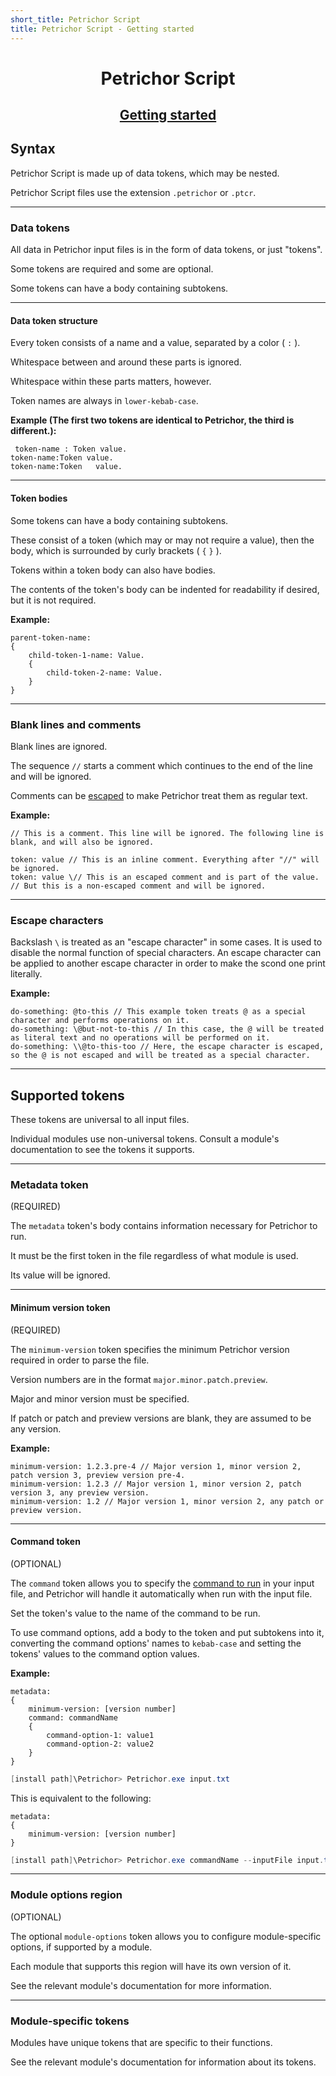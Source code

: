 ```yaml
---
short_title: Petrichor Script
title: Petrichor Script - Getting started
---
```


<h1 align="center">Petrichor Script</h1>
<h2 align="center"><a href="./index.html">Getting started</a></h2>


## Syntax

Petrichor Script is made up of data tokens, which may be nested.

Petrichor Script files use the extension `.petrichor` or `.ptcr`.

---
### Data tokens

All data in Petrichor input files is in the form of data tokens, or just "tokens".

Some tokens are required and some are optional.

Some tokens can have a body containing subtokens.

---
#### Data token structure

Every token consists of a name and a value, separated by a color ( `:` ).

Whitespace between and around these parts is ignored.

Whitespace within these parts matters, however.

Token names are always in `lower-kebab-case`.

**Example (The first two tokens are identical to Petrichor, the third is different.):**

```petrichor
 token-name : Token value. 
token-name:Token value.
token-name:Token   value.
```

---
#### Token bodies

Some tokens can have a body containing subtokens.

These consist of a token (which may or may not require a value), then the body, which is surrounded by curly brackets ( `{` `}` ).

Tokens within a token body can also have bodies.

The contents of the token's body can be indented for readability if desired, but it is not required.

**Example:**

```petrichor
parent-token-name:
{
	child-token-1-name: Value.
	{
		child-token-2-name: Value.
	}
}
```

---
### Blank lines and comments

Blank lines are ignored.

The sequence `//` starts a comment which continues to the end of the line and will be ignored.

Comments can be [escaped](#escape-characters) to make Petrichor treat them as regular text.

**Example:**

```petrichor
// This is a comment. This line will be ignored. The following line is blank, and will also be ignored.

token: value // This is an inline comment. Everything after "//" will be ignored.
token: value \// This is an escaped comment and is part of the value. // But this is a non-escaped comment and will be ignored.
```

---
### Escape characters

Backslash `\` is treated as an "escape character" in some cases. It is used to disable the normal function of special characters. An escape character can be applied to another escape character in order to make the scond one print literally.

**Example:**

```petrichor
do-something: @to-this // This example token treats @ as a special character and performs operations on it.
do-something: \@but-not-to-this // In this case, the @ will be treated as literal text and no operations will be performed on it.
do-something: \\@to-this-too // Here, the escape character is escaped, so the @ is not escaped and will be treated as a special character.
```

---
## Supported tokens

These tokens are universal to all input files.

Individual modules use non-universal tokens. Consult a module's documentation to see the tokens it supports.

---
### Metadata token

(REQUIRED)

The `metadata` token's body contains information necessary for Petrichor to run.

It must be the first token in the file regardless of what module is used.

Its value will be ignored.

---
#### Minimum version token

(REQUIRED)

The `minimum-version` token specifies the minimum Petrichor version required in order to parse the file.

Version numbers are in the format `major.minor.patch.preview`.

Major and minor version must be specified.

If patch or patch and preview versions are blank, they are assumed to be any version.

**Example:**

```petrichor
minimum-version: 1.2.3.pre-4 // Major version 1, minor version 2, patch version 3, preview version pre-4.
minimum-version: 1.2.3 // Major version 1, minor version 2, patch version 3, any preview version.
minimum-version: 1.2 // Major version 1, minor version 2, any patch or preview version.
```

---
#### Command token

(OPTIONAL)

The `command` token allows you to specify the [command to run](command-usage.md) in your input file, and Petrichor will handle it automatically when run with the input file.

Set the token's value to the name of the command to be run.

To use command options, add a body to the token and put subtokens into it, converting the command options' names to `kebab-case` and setting the tokens' values to the command option values.

**Example:**

```petrichor
metadata:
{
	minimum-version: [version number]
	command: commandName
	{
		command-option-1: value1
		command-option-2: value2
	}
}
```
```powershell
[install path]\Petrichor> Petrichor.exe input.txt
```

This is equivalent to the following:
```petrichor
metadata:
{
	minimum-version: [version number]
}
```
```powershell
[install path]\Petrichor> Petrichor.exe commandName --inputFile input.txt --commandOption1 value1 --commandOption2 value2
```

---
### Module options region

(OPTIONAL)

The optional `module-options` token allows you to configure module-specific options, if supported by a module.

Each module that supports this region will have its own version of it.

See the relevant module's documentation for more information.

---
### Module-specific tokens

Modules have unique tokens that are specific to their functions.

See the relevant module's documentation for information about its tokens.
